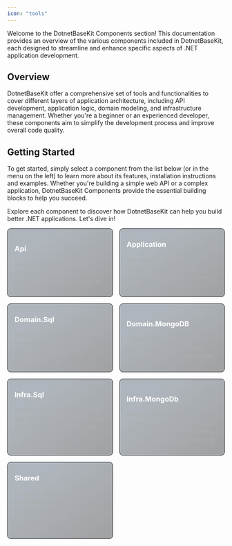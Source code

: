 ```yaml
---
icon: "tools"
---
```


Welcome to the DotnetBaseKit Components section! This documentation provides an overview of the various components included in DotnetBaseKit, each designed to streamline and enhance specific aspects of .NET application development.

## Overview

DotnetBaseKit offer a comprehensive set of tools and functionalities to cover different layers of application architecture, including API development, application logic, domain modeling, and infrastructure management. Whether you're a beginner or an experienced developer, these components aim to simplify the development process and improve overall code quality.

## Getting Started

To get started, simply select a component from the list below (or in the menu on the left) to learn more about its features, installation instructions and examples. Whether you're building a simple web API or a complex application, DotnetBaseKit Components provide the essential building blocks to help you succeed.

Explore each component to discover how DotnetBaseKit can help you build better .NET applications. Let's dive in!

<head>
  <link rel="stylesheet" href="https://cdnjs.cloudflare.com/ajax/libs/font-awesome/6.0.0-beta3/css/all.min.css">
</head>

<style>
.card-container {
  display: grid;
  grid-template-columns: repeat(2, 1fr);
  gap: 15px;
  justify-content: center;
}

.card-container a {
  text-decoration: none;
}

.card {
  display: flex;
  flex-direction: column;
  align-items: center;
  background: rgba(20, 23, 26, 0.25);
  background: rgba(20, 23, 26, 0.25) linear-gradient(to right bottom, rgba(0, 59, 117, 0.1) 25%, rgba(20, 23, 26, 0.2) 100%);
  border: 1px solid rgb(29, 33, 38);
  border-radius: 8px;
  color: inherit;
  transition: transform 0.2s, border-color 0.2s;
  color: white;
  box-sizing: border-box;
  cursor: pointer;
  text-decoration: none !important;
  padding: 16px;
}

.card:hover {
  transform: scale(1.05);
  border-color: rgba(0, 107, 214, 0.5);
}

.card-content {
  text-align: center;
  display: flex;
  flex-direction: column;
  align-items: flex-start;
  justify-content: center;
  height: 100%;
}

.card h3 {
  margin-top: 10px;
}

.card p {
  margin: 0;
  color: #adadad;
  font-size: 14px;
  line-height: 1.4;
  text-align: start;
}

.icon-wrapper {
  width: 40px;
  height: 40px;
  display: flex;
  align-items: center;
  justify-content: center;
  margin-bottom: 8px;
  font-size: 24px;
  border: 1px solid rgba(51, 153, 255, 0.25);
  border-radius: 5px;
  background-color: #08233f;
}

.icon-wrapper i {
  color: #3399ff;
}

@media (max-width: 1024px) {
  .card-container {
    grid-template-columns: repeat(2, 1fr);
  }
}

@media (max-width: 768px) {
  .card-container {
    grid-template-columns: repeat(1, 1fr);
  }

  .card p {
    font-size: 12px;
  }
}

@media (max-width: 480px) {
  .card p {
    font-size: 10px;
  }
}
</style>

<div class="card-container">
  <a href="api" class="card">
    <div class="card-content">
      <h3>Api</h3>
      <p>Common functionality for WebApi to simplify response creation with custom response.</p>
    </div>
  </a>

  <a href="application" class="card">
    <div class="card-content">
      <h3>Application</h3>
      <p>Structure of service applications for handling notifications, pagination and more.</p>
    </div>
  </a>
  
  <a href="domain-sql" class="card">
    <div class="card-content">
      <h3>Domain.Sql</h3>
      <p>Offers a structured approach for managing DTOs, entities, and repositories for SQL Databases.</p>
    </div>
  </a>

  <a href="domain-mongodb" class="card">
    <div class="card-content">
      <h3>Domain.MongoDB</h3>
      <p>Offers a structured approach for managing DTOs, entities, and repositories for MongoDB.</p>
    </div>
  </a>

  <a href="infra-sql" class="card">
    <div class="card-content">
      <h3>Infra.Sql</h3>
      <p>Provides the database context and implementations of domain repositories, supporting SQL Server, MySQL, and PostgreSQL.</p>
    </div>
  </a>

  <a href="infra-mongodb" class="card">
    <div class="card-content">
      <h3>Infra.MongoDb</h3>
      <p>Manages MongoDB connections and configurations alongside domain repositories, offering efficient data handling.</p>
    </div>
  </a>

  <a href="shared" class="card">
    <div class="card-content">
      <h3>Shared</h3>
      <p>Contains utility classes for managing notifications, facilitating communication and feedback within the application.</p>
    </div>
  </a>   
